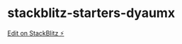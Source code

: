 # stackblitz-starters-dyaumx

[Edit on StackBlitz ⚡️](https://stackblitz.com/edit/stackblitz-starters-dyaumx)